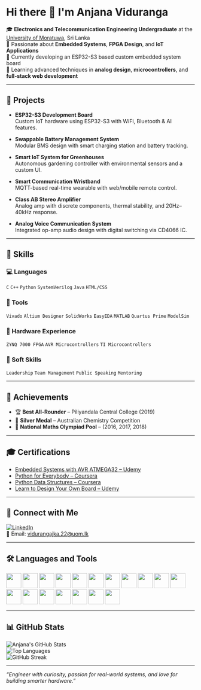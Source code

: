 # Hi there 👋 I'm Anjana Viduranga

🎓 **Electronics and Telecommunication Engineering Undergraduate** at the [University of Moratuwa](https://uom.lk), Sri Lanka  
🚀 Passionate about **Embedded Systems**, **FPGA Design**, and **IoT Applications**  
🔭 Currently developing an ESP32-S3 based custom embedded system board  
🌱 Learning advanced techniques in **analog design**, **microcontrollers**, and **full-stack web development**

---

## 🔧 Projects

- **ESP32-S3 Development Board**  
  Custom IoT hardware using ESP32-S3 with WiFi, Bluetooth & AI features.

- **Swappable Battery Management System**  
  Modular BMS design with smart charging station and battery tracking.

- **Smart IoT System for Greenhouses**  
  Autonomous gardening controller with environmental sensors and a custom UI.

- **Smart Communication Wristband**  
  MQTT-based real-time wearable with web/mobile remote control.

- **Class AB Stereo Amplifier**  
  Analog amp with discrete components, thermal stability, and 20Hz–40kHz response.

- **Analog Voice Communication System**  
  Integrated op-amp audio design with digital switching via CD4066 IC.

---

## 🧠 Skills

### 💻 Languages
`C` `C++` `Python` `SystemVerilog` `Java` `HTML/CSS`

### 🔩 Tools
`Vivado` `Altium Designer` `SolidWorks` `EasyEDA` `MATLAB` `Quartus Prime` `ModelSim`

### 🧰 Hardware Experience
`ZYNQ 7000 FPGA` `AVR Microcontrollers` `TI Microcontrollers`

### 🤝 Soft Skills
`Leadership` `Team Management` `Public Speaking` `Mentoring`

---

## 🏅 Achievements

- 🏆 **Best All-Rounder** – Piliyandala Central College (2019)
- 🥈 **Silver Medal** – Australian Chemistry Competition
- 🧠 **National Maths Olympiad Pool** – (2016, 2017, 2018)

---

## 🎓 Certifications

- [Embedded Systems with AVR ATMEGA32 – Udemy](https://udemy-certificate.s3.amazonaws.com/pdf/UC-f11d701f-756b-4c19-97e6-c01145c9dbd9.pdf)
- [Python for Everybody – Coursera](https://coursera.org/share/7cc1bc580809bb96be4290649c332805)
- [Python Data Structures – Coursera](https://coursera.org/share/548f34cd72b5cae2c2f454de320bf23b)
- [Learn to Design Your Own Board – Udemy](https://www.udemy.com/certificate/UC-72f54aeb-1244-4069-99fb-a7efe322ac67/)

---

## 🤝 Connect with Me

[![LinkedIn](https://img.shields.io/badge/-LinkedIn-blue?style=flat&logo=linkedin)](https://www.linkedin.com/in/anjana-viduranga-292153292/)  
📧 Email: vidurangajka.22@uom.lk

---

## 🛠️ Languages and Tools
<p>
  <img src="https://cdn.jsdelivr.net/gh/devicons/devicon/icons/c/c-original.svg" width="40"/>
  <img src="https://cdn.jsdelivr.net/gh/devicons/devicon/icons/cplusplus/cplusplus-original.svg" width="40"/>
  <img src="https://cdn.jsdelivr.net/gh/devicons/devicon/icons/python/python-original.svg" width="40"/>
  <img src="https://cdn.jsdelivr.net/gh/devicons/devicon/icons/java/java-original.svg" width="40"/>
  <img src="https://cdn.jsdelivr.net/gh/devicons/devicon/icons/html5/html5-original.svg" width="40"/>
  <img src="https://cdn.jsdelivr.net/gh/devicons/devicon/icons/matlab/matlab-original.svg" width="40"/>
  <img src="https://cdn.jsdelivr.net/gh/devicons/devicon/icons/altium/altium-original.svg" width="40"/>
  <img src="https://cdn.jsdelivr.net/gh/devicons/devicon/icons/vivado/vivado-original.svg" width="40"/>
  <img src="https://cdn.jsdelivr.net/gh/devicons/devicon/icons/linux/linux-original.svg" width="40"/>
  <img src="https://cdn.jsdelivr.net/gh/devicons/devicon/icons/raspberrypi/raspberrypi-original.svg" width="40"/>
  <img src="https://cdn.jsdelivr.net/gh/devicons/devicon/icons/bash/bash-original.svg" width="40"/>
  <img src="https://cdn.jsdelivr.net/gh/devicons/devicon/icons/vscode/vscode-original.svg" width="40"/>
  <img src="https://cdn.jsdelivr.net/gh/devicons/devicon/icons/latex/latex-original.svg" width="40"/>
  <img src="https://cdn.jsdelivr.net/gh/devicons/devicon/icons/jetbrains/jetbrains-original.svg" width="40"/>
  <img src="https://cdn.jsdelivr.net/gh/devicons/devicon/icons/proteus/proteus-original.svg" width="40"/>
  <img src="https://cdn.jsdelivr.net/gh/devicons/devicon/icons/arduino/arduino-original.svg" width="40"/>
  <img src="https://cdn.jsdelivr.net/gh/devicons/devicon/icons/git/git-original.svg" width="40"/>
  <img src="https://cdn.jsdelivr.net/gh/devicons/devicon/icons/github/github-original.svg" width="40"/>
</p>


---

## 📊 GitHub Stats

![Anjana's GitHub Stats](https://github-readme-stats.vercel.app/api?username=anjanaviduranga&show_icons=true&theme=radical)  
![Top Languages](https://github-readme-stats.vercel.app/api/top-langs/?username=anjanaviduranga&layout=compact&theme=radical)  
![GitHub Streak](https://streak-stats.demolab.com?user=anjanaviduranga&theme=radical&date_format=M%20j%5B%2C%20Y%5D)

---

_“Engineer with curiosity, passion for real-world systems, and love for building smarter hardware.”_
